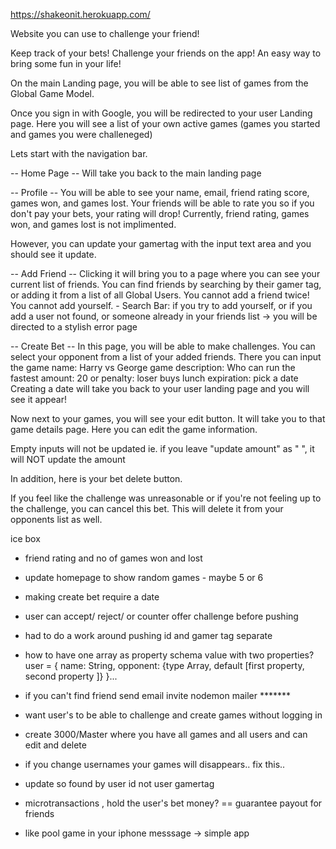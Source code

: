  https://shakeonit.herokuapp.com/
 
 Website you can use to challenge your friend!
 
 Keep track of your bets!
 Challenge your friends on the app!
 An easy way to bring some fun in your life!

 On the main Landing page, you will be able to see list of games from the Global Game Model.

 Once you sign in with Google, you will be redirected to your user Landing page.
 Here you will see a list of your own active games (games you started and games you were challeneged)
 


 Lets start with the navigation bar.

 -- Home Page --
 Will take you back to the main landing page

 -- Profile --
 You will be able to see your name, email, <under construction> friend rating score, games won, and games lost.
 <under construction> Your friends will be able to rate you so if you don't pay your bets, your rating will drop!
Currently, friend rating, games won, and games lost is not implimented.

However, you can update your gamertag with the input text area and you should see it update.


-- Add Friend --
Clicking it will bring you to a page where you can see your current list of friends.
You can find friends by searching by their gamer tag, or adding it from a list of all Global Users.
You cannot add a friend twice! You cannot add yourself.
    - Search Bar: if you try to add yourself, or if you add a user not found, or someone already in your friends list -> you will be directed to a stylish error page

-- Create Bet --
In this page, you will be able to make challenges. You can select your opponent from a list of your added friends.
There you can input the
    game name: Harry vs George
    game description: Who can run the fastest
    amount: 20
    or penalty: loser buys lunch
    expiration: pick a date
Creating a date will take you back to your user landing page and you will see it appear!


Now next to your games, you will see your edit button.
It will take you to that game details page.
Here you can edit the game information.

Empty inputs will not be updated ie. if you leave "update amount" as " ", it will NOT update the amount

In addition, here is your bet delete button.

If you feel like the challenge was unreasonable or if you're not feeling up to the challenge, you can cancel this bet.
This will delete it from your opponents list as well.



 
 
 
 
 

 
 
 
 
 
 
 

 ice box

- friend rating and no of games won and lost
- update homepage to show random games - maybe 5 or 6
- making create bet require a date

- user can accept/ reject/ or counter offer challenge before pushing

- had to do a work around pushing id and gamer tag separate
- how to have one array as property schema value with two properties?
user = {
    name: String,
    opponent: {type Array, default [first property, second property ]}
}...

- if you can't find friend send email invite nodemon mailer *******
- want user's to be able to challenge and create games without logging in
- create 3000/Master
where you have all games and all users
and can edit and delete

- if you change usernames your games will disappears.. fix this..
- update so found by user id not user gamertag
- microtransactions , hold the user's bet money? == guarantee payout for friends

- like pool game in your iphone messsage -> simple app